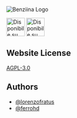 
![Benziina Logo](https://benziina.app/img/brand/logo.png)

<a href="https://play.google.com/store/apps/details?id=com.mosaico.benziina"><img src="https://benziina.app/img/badges/google-play-badge.svg" alt="Disponibile su Google Play Store" height="48" ></a>
<a href="https://apps.apple.com/app/1613733125"><img src="https://benziina.app/img/badges/app-store-badge.svg" alt="Disponibile su Google App Store" height="48" ></a>
## Website License
[AGPL-3.0](https://choosealicense.com/licenses/agpl-3.0/)
## Authors
- [@lorenzofratus](https://www.github.com/lorenzofratus)
- [@ferrohd](https://www.github.com/ferrohd)
